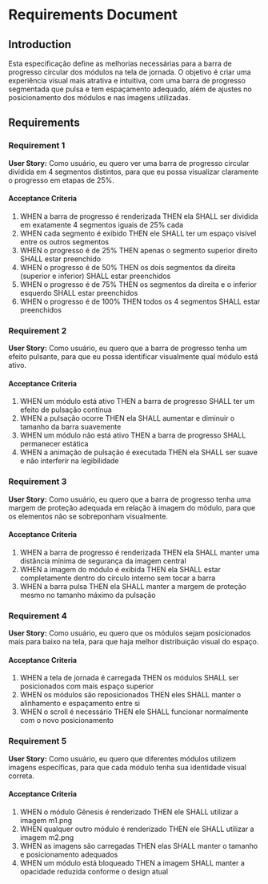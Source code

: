 # Requirements Document

## Introduction

Esta especificação define as melhorias necessárias para a barra de progresso circular dos módulos na tela de jornada. O objetivo é criar uma experiência visual mais atrativa e intuitiva, com uma barra de progresso segmentada que pulsa e tem espaçamento adequado, além de ajustes no posicionamento dos módulos e nas imagens utilizadas.

## Requirements

### Requirement 1

**User Story:** Como usuário, eu quero ver uma barra de progresso circular dividida em 4 segmentos distintos, para que eu possa visualizar claramente o progresso em etapas de 25%.

#### Acceptance Criteria

1. WHEN a barra de progresso é renderizada THEN ela SHALL ser dividida em exatamente 4 segmentos iguais de 25% cada
2. WHEN cada segmento é exibido THEN ele SHALL ter um espaço visível entre os outros segmentos
3. WHEN o progresso é de 25% THEN apenas o segmento superior direito SHALL estar preenchido
4. WHEN o progresso é de 50% THEN os dois segmentos da direita (superior e inferior) SHALL estar preenchidos
5. WHEN o progresso é de 75% THEN os segmentos da direita e o inferior esquerdo SHALL estar preenchidos
6. WHEN o progresso é de 100% THEN todos os 4 segmentos SHALL estar preenchidos

### Requirement 2

**User Story:** Como usuário, eu quero que a barra de progresso tenha um efeito pulsante, para que eu possa identificar visualmente qual módulo está ativo.

#### Acceptance Criteria

1. WHEN um módulo está ativo THEN a barra de progresso SHALL ter um efeito de pulsação contínua
2. WHEN a pulsação ocorre THEN ela SHALL aumentar e diminuir o tamanho da barra suavemente
3. WHEN um módulo não está ativo THEN a barra de progresso SHALL permanecer estática
4. WHEN a animação de pulsação é executada THEN ela SHALL ser suave e não interferir na legibilidade

### Requirement 3

**User Story:** Como usuário, eu quero que a barra de progresso tenha uma margem de proteção adequada em relação à imagem do módulo, para que os elementos não se sobreponham visualmente.

#### Acceptance Criteria

1. WHEN a barra de progresso é renderizada THEN ela SHALL manter uma distância mínima de segurança da imagem central
2. WHEN a imagem do módulo é exibida THEN ela SHALL estar completamente dentro do círculo interno sem tocar a barra
3. WHEN a barra pulsa THEN ela SHALL manter a margem de proteção mesmo no tamanho máximo da pulsação

### Requirement 4

**User Story:** Como usuário, eu quero que os módulos sejam posicionados mais para baixo na tela, para que haja melhor distribuição visual do espaço.

#### Acceptance Criteria

1. WHEN a tela de jornada é carregada THEN os módulos SHALL ser posicionados com mais espaço superior
2. WHEN os módulos são reposicionados THEN eles SHALL manter o alinhamento e espaçamento entre si
3. WHEN o scroll é necessário THEN ele SHALL funcionar normalmente com o novo posicionamento

### Requirement 5

**User Story:** Como usuário, eu quero que diferentes módulos utilizem imagens específicas, para que cada módulo tenha sua identidade visual correta.

#### Acceptance Criteria

1. WHEN o módulo Gênesis é renderizado THEN ele SHALL utilizar a imagem m1.png
2. WHEN qualquer outro módulo é renderizado THEN ele SHALL utilizar a imagem m2.png
3. WHEN as imagens são carregadas THEN elas SHALL manter o tamanho e posicionamento adequados
4. WHEN um módulo está bloqueado THEN a imagem SHALL manter a opacidade reduzida conforme o design atual